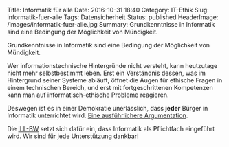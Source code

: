 Title: Informatik für alle
Date: 2016-10-31 18:40
Category: IT-Ethik
Slug: informatik-fuer-alle
Tags: Datensicherheit
Status: published
HeaderImage: /images/informatik-fuer-alle.jpg
Summary: Grundkenntnisse in Informatik sind eine Bedingung der Möglichkeit von Mündigkeit.

Grundkenntnisse in Informatik sind eine Bedingung der Möglichkeit von
Mündigkeit.<!--more-->

Wer informationstechnische Hintergründe nicht versteht, kann heutzutage
nicht mehr selbstbestimmt leben. Erst ein Verständnis dessen, was im
Hintergrund seiner Systeme abläuft, öffnet die Augen für ethische Fragen
in einem technischen Bereich, und erst mit fortgeschrittenen Kompetenzen
kann man auf informatisch-ethische Probleme reagieren.

Deswegen ist es in einer Demokratie unerlässlich, dass **jeder** Bürger
in Informatik unterrichtet wird. [Eine ausführlichere Argumentation](https://www.kuketz-blog.de/kommentar-eine-unbequeme-datenschutz-wahrheit/).

Die [ILL-BW](http://www.ill-bw.de/) setzt sich dafür ein, dass
Informatik als Pflichtfach eingeführt wird. Wir sind für jede
Unterstützung dankbar!

 

